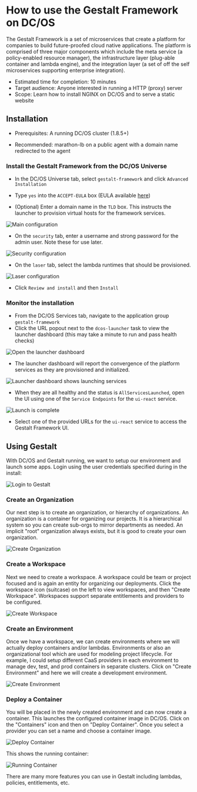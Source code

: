 # How to use the Gestalt Framework on DC/OS

The Gestalt Framework is a set of microservices that create a platform for companies to build future-proofed cloud native applications.  The platform is comprised of three major components which include the meta service (a policy-enabled resource manager), the infrastructure layer (plug-able container and lambda engine), and the integration layer (a set of off the self microservices supporting enterprise integration).


- Estimated time for completion: 10 minutes
- Target audience: Anyone interested in running a HTTP (proxy) server
- Scope: Learn how to install NGINX on DC/OS and to serve a static website

## Installation

- Prerequisites: A running DC/OS cluster (1.8.5+)

- Recommended: marathon-lb on a public agent with a domain name redirected to the agent

### Install the Gestalt Framework from the DC/OS Universe

* In the DC/OS Universe tab, select `gestalt-framework` and click `Advanced Installation`

* Type `yes` into the `ACCEPT-EULA` box (EULA available [here](http://www.galacticfog.com/gestalt-eula.html))

* (Optional) Enter a domain name in the `TLD` box. This instructs the launcher to provision virtual hosts for the framework services.

![Main configuration](img/install-main.png)

* On the `security` tab, enter a username and strong password for the admin user. Note these for use later.

![Security configuration](img/install-security.png)

* On the `laser` tab, select the lambda runtimes that should be provisioned.

![Laser configuration](img/install-laser.png)

* Click `Review and install` and then `Install`

### Monitor the installation

* From the DC/OS Services tab, navigate to the application group `gestalt-framework`
* Click the URL popout next to the `dcos-launcher` task to view the launcher dashboard (this may take a minute to run and pass health checks)

![Open the launcher dashboard](img/launcher-service.png)

* The launcher dashboard will report the convergence of the platform services as they are provisioned and initialized.

![Launcher dashboard shows launching services](img/launch-in-progress.png)

* When they are all healthy and the status is `AllServicesLaunched`, open the UI using one of the `Service Endpoints` for the `ui-react` service.

![Launch is complete](img/launch-complete.png)

* Select one of the provided URLs for the `ui-react` service to access the Gestalt Framework UI.

## Using Gestalt

With DC/OS and Gestalt running, we want to setup our environment and launch some apps.  Login using the user credentials specified during in the install:

![Login to Gestalt](img/gestalt-login.png)

### Create an Organization

Our next step is to create an organization, or hierarchy of organizations.  An organization is a container for organizing our projects.  It is a hierarchical system so you can create sub-orgs to mirror departments as needed.  An implicit "root" organization always exists, but it is good to create your own organization.

![Create Organization](img/gestalt-create-org.png)

### Create a Workspace

Next we need to create a workspace.  A workspace could be team or project focused and is again an entity for organizing our deployments.  Click the workspace icon (suitcase) on the left to view workspaces, and then "Create Workspace".  Workspaces support separate entitlements and providers to be configured.

![Create Workspace](img/gestalt-create-workspace.png)

### Create an Environment

Once we have a workspace, we can create environments where we will actually deploy containers and/or lambdas.  Environments or also an organizational tool which are used for modeling project lifecycle.  For example, I could setup different CaaS providers in each environment to manage dev, test, and prod containers in separate clusters.  Click on "Create Environment" and here we will create a development environment.

![Create Environment](img/gestalt-create-env.png)

### Deploy a Container

You will be placed in the newly created environment and can now create a container.  This launches the configured container image in DC/OS.  Click on the "Containers" icon and then on "Deploy Container".  Once you select a provider you can set a name and choose a container image.

![Deploy Container](img/gestalt-create-container.png)

This shows the running container:

![Running Container](img/gestalt-running-container.png)

There are many more features you can use in Gestalt including lambdas, policies, entitlements, etc.
